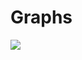 <h1>Graphs</h1>
<img src=https://github.com/user-attachments/assets/4497c342-9c77-45a3-89e0-8b4d06b17d9b>
